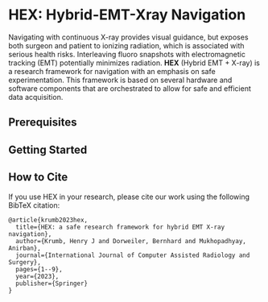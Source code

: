 # HEX: Hybrid-EMT-Xray Navigation #

Navigating with continuous X-ray provides visual guidance, but exposes both surgeon and patient to ionizing radiation, which is associated with serious health risks. Interleaving fluoro snapshots with electromagnetic tracking (EMT) potentially minimizes radiation.
**HEX** (Hybrid EMT + X-ray) is a research framework for navigation with an emphasis on safe experimentation.
This framework is based on several hardware and software components that are orchestrated to allow for safe and efficient data acquisition.

## Prerequisites ##



## Getting Started ##

## How to Cite ##

If you use HEX in your research, please cite our work using the following BibTeX citation:

```
@article{krumb2023hex,
  title={HEX: a safe research framework for hybrid EMT X-ray navigation},
  author={Krumb, Henry J and Dorweiler, Bernhard and Mukhopadhyay, Anirban},
  journal={International Journal of Computer Assisted Radiology and Surgery},
  pages={1--9},
  year={2023},
  publisher={Springer}
}
```
